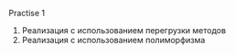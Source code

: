 Practise 1
1. Реализация с использованием перегрузки методов
2. Реализация с использованием полиморфизма
